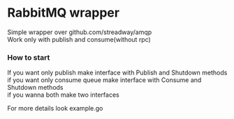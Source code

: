# RabbitMQ wrapper
Simple wrapper over github.com/streadway/amqp  
Work only with publish and consume(without rpc)

### How to start
If you want only publish make interface with Publish and Shutdown methods  
if you want only consume queue make interface with Consume and Shutdown methods  
if you wanna both make two interfaces

For more details look example.go